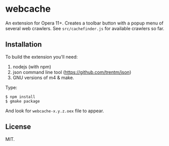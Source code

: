 # webcache

An extension for Opera 11+. Creates a toolbar button with a popup menu
of several web crawlers. See `src/cachefinder.js` for available
crawlers so far.


## Installation

To build the extension you'll need:

1. nodejs (with npm)
2. json command line tool (https://github.com/trentm/json)
3. GNU versions of m4 & make.

Type:

    $ npm install
	$ gmake package

And look for `webcache-x.y.z.oex` file to appear.


## License

MIT.
